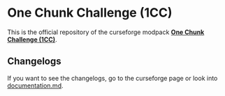# One Chunk Challenge (1CC)

This is the official repository of the curseforge modpack [**One Chunk Challenge (1CC)**](https://www.curseforge.com/minecraft/modpacks/one-chunk-challenge-1cc).

## Changelogs

If you want to see the changelogs, go to the curseforge page or look into [documentation.md](https://github.com/daFARKA/One-Chunk-Challenge--1CC-/blob/master/documentation.md).